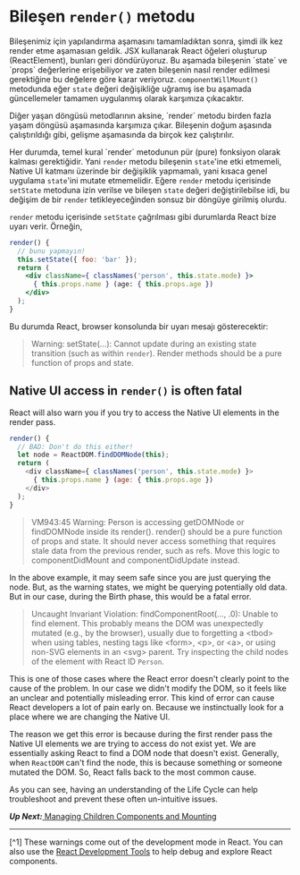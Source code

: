 # Bileşen `render()` metodu

Bileşenimiz için yapılandırma aşamasını tamamladıktan sonra, şimdi ilk kez render etme aşamasıan geldik. JSX kullanarak React öğeleri oluşturup (ReactElement), bunları geri döndürüyoruz. Bu aşamada bileşenin ´state´ ve ´props´ değerlerine erişebiliyor ve zaten bileşenin nasıl render edilmesi gerektiğine bu değelere göre karar veriyoruz. `componentWillMount()` metodunda eğer `state` değeri değişikliğe uğramış ise bu aşamada güncellemeler tamamen uygulanmış olarak karşımıza çıkacaktır.

Diğer yaşan döngüsü metodlarının aksine, ´render´ metodu birden fazla yaşam döngüsü aşamasında karşımıza çıkar. Bileşenin doğum aşasında çalıştırıldığı gibi, gelişme aşamasında da birçok kez çalıştırılır.

Her durumda, temel kural ´render´ metodunun pür (pure) fonksiyon olarak kalması gerektiğidir. Yani `render` metodu bileşenin `state`'ine etki etmemeli, Native UI katmanı üzerinde bir değişiklik yapmamalı, yani kısaca genel uygulama `state`'ini mutate etmemelidir. Eğere `render` metodu içerisinde `setState` metoduna izin verilse ve bileşen `state` değeri değiştirilebilse idi, bu değişim de bir `render` tetikleyeceğinden sonsuz bir döngüye girilmiş olurdu. 

`render` metodu içerisinde `setState` çağrılması gibi durumlarda React bize uyarı verir. Örneğin,  

```jsx
render() {
  // bunu yapmayın!
  this.setState({ foo: 'bar' });
  return (
    <div className={ classNames('person', this.state.mode) }>
      { this.props.name } (age: { this.props.age })
    </div>
  );
}
```

Bu durumda React, browser konsolunda bir uyarı mesajı gösterecektir:

> Warning: setState(...): Cannot update during an existing state transition (such as within `render`). Render methods should be a pure function of props and state.

## Native UI access in `render()` is often fatal
React will also warn you if you try to access the Native UI elements in the render pass.

```javascript
render() {
  // BAD: Don't do this either!
  let node = ReactDOM.findDOMNode(this);
  return (
    <div className={ classNames('person', this.state.mode) }>
      { this.props.name } (age: { this.props.age })
    </div>
  );
}
```

> VM943:45 Warning: Person is accessing getDOMNode or findDOMNode inside its render(). render() should be a pure function of props and state. It should never access something that requires stale data from the previous render, such as refs. Move this logic to componentDidMount and componentDidUpdate instead.

In the above example, it may seem safe since you are just querying the node. But, as the warning states, we might be querying potentially old data. But in our case, during the Birth phase, this would be a fatal error.

> Uncaught Invariant Violation: findComponentRoot(..., .0): Unable to find element. This probably means the DOM was unexpectedly mutated (e.g., by the browser), usually due to forgetting a &lt;tbod&gt; when using tables, nesting tags like &lt;form&gt;, &lt;p&gt;, or &lt;a&gt;, or using non-SVG elements in an &lt;svg&gt; parent. Try inspecting the child nodes of the element with React ID `Person`.

This is one of those cases where the React error doesn't clearly point to the cause of the problem. In our case we didn't modify the DOM, so it feels like an unclear and potentially misleading error. This kind of error can cause React developers a lot of pain early on. Because we instinctually look for a place where we are changing the Native UI.

The reason we get this error is because during the first render pass the Native UI elements we are trying to access do not exist yet. We are essentially asking React to find a DOM node that doesn't exist. Generally, when `ReactDOM` can't find the node, this is because something or someone mutated the DOM. So, React falls back to the most common cause. 

As you can see, having an understanding of the Life Cycle can help troubleshoot and prevent these often un-intuitive issues.

***Up Next:***[ Managing Children Components and Mounting](managing_children_components_and_mounting.md)

---
[^1] These warnings come out of the development mode in React. You can also use the [React Development Tools](https://github.com/facebook/react-devtools) to help debug and explore React components.
